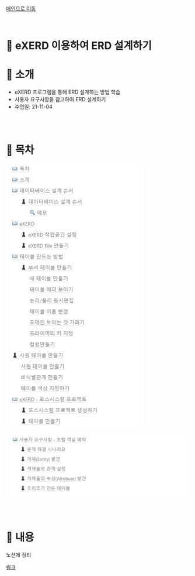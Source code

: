 [메인으로 이동](../../../README.md)

<br>

# 📒 eXERD 이용하여 ERD 설계하기

# 📖 소개

- eXERD 프로그램을 통해 ERD 설계하는 방법 학습
- 사용자 요구사항을 참고하여 ERD 설계하기
- 수업일: 21-11-04

<br><br>



# 📖 목차 <a id="index">

![](md-images/2021-11-04-22-31-50.png)

![](md-images/2021-11-05-09-52-43.png)

<br><br>

# 📖 내용 <a id="content">

노션에 정리


[링크](https://blushing-scale-c79.notion.site/eXERD-ERD-f4752581e9154590bd08458e915195d1)